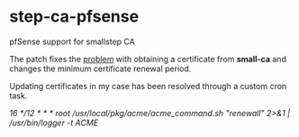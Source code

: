 # step-ca-pfsense
pfSense support for smallstep CA

The patch fixes the [problem](https://redmine.pfsense.org/issues/9833) with obtaining a certificate from **small-ca** and changes the minimum certificate renewal period.

Updating certificates in my case has been resolved through a custom cron task.

<em>16	*/12	*	*	*	root	/usr/local/pkg/acme/acme_command.sh "renewall" 2>&1 | /usr/bin/logger -t ACME
